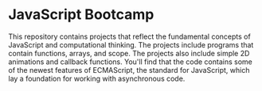 # JavaScript Bootcamp
This repository contains projects that reflect the fundamental concepts of JavaScript and computational thinking. The projects include programs that contain functions, arrays, and scope. The projects also include simple 2D animations and callback functions. You'll find that the code contains some of the newest features of ECMAScript, the standard for JavaScript, which lay a foundation for working with asynchronous code.